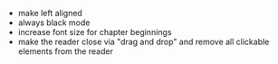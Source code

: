 - make left aligned
- always black mode
- increase font size for chapter beginnings
- make the reader close via "drag and drop" and remove all clickable elements from the reader